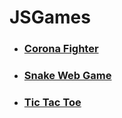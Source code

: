 # JSGames
- ### [Corona Fighter](https://iampavangandhi.github.io/JSGames/Corona%20Fighter)
- ### [Snake Web Game](https://iampavangandhi.github.io/JSGames/Snake%20Web%20Game)
- ### [Tic Tac Toe](https://iampavangandhi.github.io/JSGames/Tic%20Tac%20Toe)
